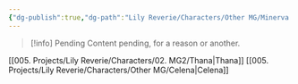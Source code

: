 ```yaml
---
{"dg-publish":true,"dg-path":"Lily Reverie/Characters/Other MG/Minerva.md","permalink":"/lily-reverie/characters/other-mg/minerva/","created":"2024-01-20T04:29:43.858-03:00","updated":"2024-01-20T04:45:50.350-03:00"}
---
```



>[!info] Pending
>Content pending, for a reason or another.

[[005. Projects/Lily Reverie/Characters/02. MG2/Thana\|Thana]]
[[005. Projects/Lily Reverie/Characters/Other MG/Celena\|Celena]]